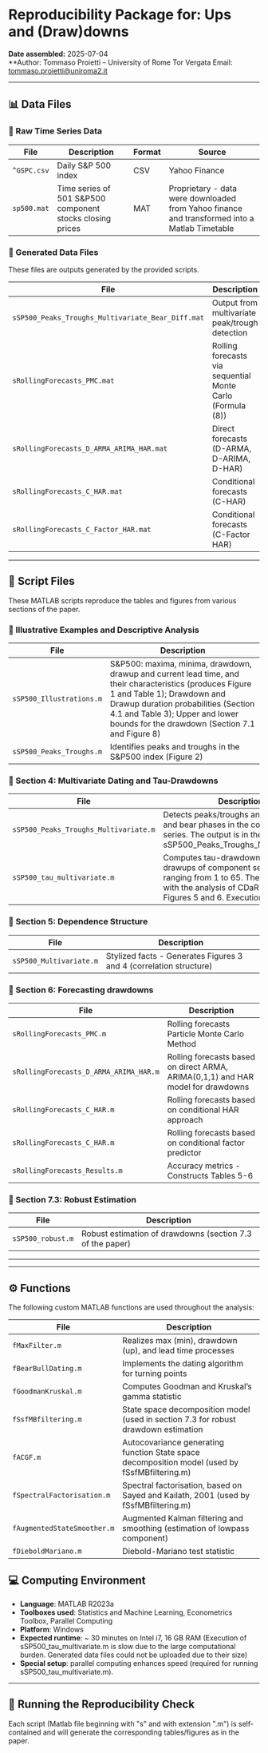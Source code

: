 # Reproducibility Package for: Ups and (Draw)downs

**Date assembled:** 2025-07-04  
**Author: Tommaso Proietti – University of Rome Tor Vergata
          Email: tommaso.proietti@uniroma2.it 
 
 ---
## 📊 Data Files

### 🔹 Raw Time Series Data

| File        | Description                                 | Format | Source         |
|-------------|---------------------------------------------|--------|----------------|
| `^GSPC.csv` | Daily S&P 500 index                         | CSV    | Yahoo Finance  |
| `sp500.mat` | Time series of 501 S&P500 component stocks closing prices | MAT    | Proprietary - data were downloaded from Yahoo finance and transformed into a Matlab Timetable   |

### 🔹 Generated Data Files

These files are outputs generated by the provided scripts.

| File                              | Description                                                      | Produced By                          |
|-----------------------------------|------------------------------------------------------------------|--------------------------------------|
| `sSP500_Peaks_Troughs_Multivariate_Bear_Diff.mat` | Output from multivariate peak/trough detection                  | `sSP500_Peaks_Troughs_Multivariate.m` (diffusion index)|
| `sRollingForecasts_PMC.mat`           | Rolling forecasts via sequential Monte Carlo (Formula (8))       | `sRollingForecasts_PMC.m`                |
| `sRollingForecasts_D_ARMA_ARIMA_HAR.mat`        | Direct forecasts (D-ARMA, D-ARIMA, D-HAR)                         | `sRollingForecasts_D_ARMA_ARIMA_HAR.m`             |
| `sRollingForecasts_C_HAR.mat`      | Conditional forecasts (C-HAR)                                    | `sRollingForecasts_C_HAR.m`           |
| `sRollingForecasts_C_Factor_HAR.mat` | Conditional forecasts (C-Factor HAR)                            | `sRollingForecasts_C_Factor_HAR.m`    |

 ---
## 📜 Script Files

These MATLAB scripts reproduce the tables and figures from various sections of the paper.

### 🔹 Illustrative Examples and Descriptive Analysis

| File                         | Description                                           |
|------------------------------|-------------------------------------------------------|
| `sSP500_Illustrations.m`     | S&P500: maxima, minima, drawdown, drawup and current lead time, and their characteristics (produces Figure 1 and Table 1); Drawdown and Drawup duration probabilities (Section 4.1 and Table 3); Upper and lower bounds for the drawdown  (Section 7.1 and Figure 8)|
| `sSP500_Peaks_Troughs.m`     | Identifies peaks and troughs in the S&P500 index (Figure 2) |
 

### 🔹 Section 4: Multivariate Dating and Tau-Drawdowns

| File                                  | Description                                               |
|---------------------------------------|-----------------------------------------------------------|
| `sSP500_Peaks_Troughs_Multivariate.m` | Detects peaks/troughs and identifies bull and bear phases in the component series. The output is in the Matlab file sSP500_Peaks_Troughs_Multivariate.mat |
| `sSP500_tau_multivariate.m`          | Computes tau-drawdowns and tau-drawups of component series for tau ranging from 1 to 65. Then it proceeds with the analysis of CDaR - Produces Figures 5 and 6. Execution time is slow    |

### 🔹 Section 5: Dependence Structure

| File                            | Description                                       |
|----------------------------------|---------------------------------------------------|
| `sSP500_Multivariate.m`   | Stylized facts - Generates Figures 3 and 4 (correlation structure) |


### 🔹 Section 6: Forecasting drawdowns

| File                            | Description                                       |
|----------------------------------|---------------------------------------------------|
| `sRollingForecasts_PMC.m`   | Rolling forecasts Particle Monte Carlo Method |
| `sRollingForecasts_D_ARMA_ARIMA_HAR.m`        | Rolling forecasts based on direct ARMA, ARIMA(0,1,1) and HAR model for drawdowns      |
| `sRollingForecasts_C_HAR.m`        | Rolling forecasts based on conditional HAR approach      |
| `sRollingForecasts_C_HAR.m`        | Rolling forecasts based on conditional factor predictor     |
| `sRollingForecasts_Results.m`        | Accuracy metrics - Constructs Tables 5-6    |

### 🔹 Section 7.3: Robust Estimation

| File              | Description                                  |
|-------------------|----------------------------------------------|
| `sSP500_robust.m` | Robust estimation of drawdowns (section 7.3 of the paper)
 ---

---
## ⚙️ Functions

The following custom MATLAB functions are used throughout the analysis:

| File                         | Description                                           |
|------------------------------|-------------------------------------------------------|
| `fMaxFilter.m`               | Realizes max (min), drawdown (up), and lead time processes |
| `fBearBullDating.m`          | Implements the dating algorithm for turning points   |
| `fGoodmanKruskal.m`          | Computes Goodman and Kruskal’s gamma statistic       |
| `fSsfMBfiltering.m`          | State space decomposition model (used in section 7.3 for robust drawdown estimation                     |
| `fACGF.m`                    | Autocovariance generating function State space decomposition model (used by fSsfMBfiltering.m)             |
| `fSpectralFactorisation.m`          | Spectral factorisation, based on Sayed and Kailath, 2001  (used by fSsfMBfiltering.m)                      |
| `fAugmentedStateSmoother.m`  | Augmented Kalman filtering and smoothing (estimation of lowpass component)        |
| `fDieboldMariano.m`  | Diebold-Mariano test statistic       |


## 💻 Computing Environment

- **Language**: MATLAB R2023a  
- **Toolboxes used**: Statistics and Machine Learning, Econometrics Toolbox, Parallel Computing  
- **Platform**: Windows 
- **Expected runtime**: ~ 30 minutes on Intel i7, 16 GB RAM (Execution of sSP500_tau_multivariate.m is slow due to the large computational burden. Generated data files could not be uploaded due to their size)
- **Special setup**:  parallel computing enhances speed (required for running sSP500_tau_multivariate.m).

---

## 🔧 Running the Reproducibility Check

Each script (Matlab file beginning with "s" and with extension ".m") is self-contained and will generate the corresponding tables/figures as in the paper.  
